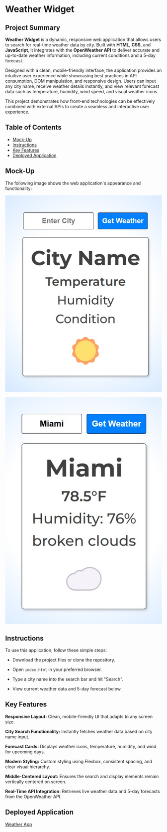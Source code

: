 # Weather Widget

## Project Summary

**Weather Widget** is a dynamic, responsive web application that allows users to search for real-time weather data by city. Built with **HTML**, **CSS**, and **JavaScript**, it integrates with the **OpenWeather API** to deliver accurate and up-to-date weather information, including current conditions and a 5-day forecast.

Designed with a clean, mobile-friendly interface, the application provides an intuitive user experience while showcasing best practices in API consumption, DOM manipulation, and responsive design. Users can input any city name, receive weather details instantly, and view relevant forecast data such as temperature, humidity, wind speed, and visual weather icons.

This project demonstrates how front-end technologies can be effectively combined with external APIs to create a seamless and interactive user experience.

## Table of Contents

- [Mock-Up](#mock-up)
- [Instructions](#instructions)
- [Key Features](#key-features)
- [Deployed Application](#deployed-application)

## Mock-Up

The following image shows the web application's appearance and functionality:

![Weather Widget App](./assets/images/sc1.jpg)

![Weather Widget App](./assets/images/sc2.jpg)

## Instructions

To use this application, follow these simple steps:

- Download the project files or clone the repository.

- Open `index.html` in your preferred browser.

- Type a city name into the search bar and hit "Search".

- View current weather data and 5-day forecast below.


## Key Features

**Responsive Layout:** Clean, mobile-friendly UI that adapts to any screen size.

**City Search Functionality:** Instantly fetches weather data based on city name input.

**Forecast Cards:** Displays weather icons, temperature, humidity, and wind for upcoming days.

**Modern Styling:** Custom styling using Flexbox, consistent spacing, and clear visual hierarchy.

**Middle-Centered Layout:** Ensures the search and display elements remain vertically centered on screen.

**Real-Time API Integration:** Retrieves live weather data and 5-day forecasts from the OpenWeather API.

## Deployed Application

[Weather App](https://gilmerperez.github.io/weather-app/)
